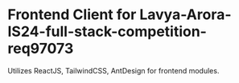 # Frontend Client for Lavya-Arora-IS24-full-stack-competition-req97073

Utilizes ReactJS, TailwindCSS, AntDesign for frontend modules.


